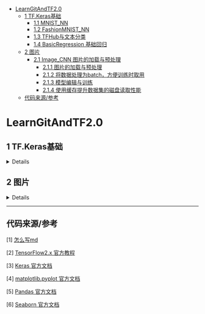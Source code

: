 - [LearnGitAndTF2.0](#LearnGitAndTF20)
  - [1 TF.Keras基础](#1-TFKeras基础)
    - [1.1 MNIST_NN](#11-MNIST-NN)
    - [1.2 FashionMNIST_NN](#12-FashionMNIST-NN)
    - [1.3 TFHub与文本分类](#13-TFHub与文本分类)
    - [1.4 BasicRegression 基础回归](#14-BasicRegression-基础回归)
  - [2 图片](#2-图片)
    - [2.1 Image_CNN 图片的加载与预处理](#21-Image-CNN-图片的加载与预处理)
      - [2.1.1 图片的加载与预处理](#211-图片的加载与预处理)
      - [2.1.2 将数据处理为batch，方便训练时取用](#212-将数据处理为batch，方便训练时取用)
      - [2.1.3 模型编辑与训练](#213-模型编辑与训练)
      - [2.1.4 使用缓存提升数据集的磁盘读取性能](#214-使用缓存提升数据集的磁盘读取性能)
  - [代码来源/参考](#代码来源-参考)

# LearnGitAndTF2.0
## 1 TF.Keras基础
<details>
  
### 1.1 [MNIST_NN](https://github.com/KPollux/LearnGitAndTF2.0/blob/master/MNIST_NN.py)
手写数字识别，使用keras.models.Sequential()构建模型
### 1.2 [FashionMNIST_NN](https://github.com/KPollux/LearnGitAndTF2.0/blob/master/FashionMNIST_NN.py)
服装识别，使用keras.Sequential()构建模型，并对最终预测结果进行了可视化
### 1.3 [TFHub与文本分类](https://github.com/KPollux/LearnGitAndTF2.0/blob/master/TFHub_TextClassification.py)
使用TFHub下载预训练模型实现迁移学习，并使用NN进行简单的褒贬文本分类

(working...)
### 1.4 [BasicRegression 基础回归](https://github.com/KPollux/LearnGitAndTF2.0/blob/master/BasicRegression.py)
<details>
  
使用`keras.utils.get_file`从 [UCI机器学习库](https://archive.ics.uci.edu/ml/index.php) 中获取auto-mpg汽车性能数据集并使用NN进行简单的线性回归

数据进行了清理、拆分、统计、特征标签分离、归一化等操作，并使用seaborn绘图库绘制联合分布图

定义模型构建函数，统计了均方误差MSE与平均绝对误差MAE，进行了小批量训练

均方误差(MSE)是回归问题中常见的**损失函数**，平均绝对误差(MAE)是回归问题中常用的**评估指标**

在完整训练中，使用callbacks回调自定义函数显示训练进度，并使用history记录训练过程数据，如loss、mae、mse等并将训练过程数据可视化

检视训练过程，发现验证集误差在一定epoch后不降反升，使用early_stop回调函数来提前终止训练过程以达到较好效果（防止过拟合）

最后对测试集的数据进行预测，并可视化以查看拟合曲线与误差分布。
</details>
</details>

## 2 图片
<details>

### 2.1 [Image_CNN 图片的加载与预处理](https://github.com/KPollux/LearnGitAndTF2.0/blob/master/Image_CNN.py)
<details>

#### 2.1.1 图片的加载与预处理
1. 使用`keras.utils.get_file()`下载花卉图片数据
2. 对图片数据进行一系列文件操作，包括解压--读入--显示
3. 根据文件夹确定标签--分配索引
4. 使用`tf.data.Dataset.from_tensor_slices()`对路径进行切片，得到路径字符串数据集
5. 再使用`.map()`根据路径映射图片，同时进行预处理
6. 使用相同切片方法得到标签数据集
7. 该方法的得到的预处理后的图片与标签数据集具有相同的顺序，故使用`tf.data.Dataset.zip()`打包(亦可在切片时直接打包，再预处理图片)
#### 2.1.2 将数据处理为batch，方便训练时取用
1. `.shuffle(buffer_size)`打乱数据，buffer_size缓冲区大小，保证数据被充分打乱（buffer_size=image_count）
2. `.repeat()`使数据不断重复
3. `.batch(BATCH_SIZE)`设置每个batch读取的数据量
4. `.prefetch(buffer_size)`模型训练过程中，从后台预先取出部分数据降低读盘等待（buffer_size=AUTOTUNE）
5. 可选`.apply(tf.data.experimental.shuffle_and_repeat(buffer_size=image_count))`以融合第1、2步，以降低延迟（延迟主要由缓冲区填充造成）
#### 2.1.3 模型编辑与训练
1. `tf.keras.applications`下载模型用于迁移学习（路径为./home/.keras/models）
2. `.trainable`设置迁移网络的参数是否可训练
3. `help(keras_applications.mobilenet_v2.preprocess_input)`可查看该模型输入与输出的数据格式
4. 取出一个batch的图片，传递给模型，查看结果是否符合预期
```
image_batch, label_batch = next(iter(ds))
feature_map_batch = mobile_net(image_batch)
print(feature_map_batch.shape)
```
5. `tf.keras.Sequential`构建迁移学习模型--试验模型--编译模型--训练模型
#### 2.1.4 使用缓存提升数据集的磁盘读取性能
1. 量化性能（将2个epoch量的数据集读入内存）
2. 在`.shuffle()`之前，使用`.cache()`对数据进行缓存，内存足够时尤为有效
3. 内存不足时，将缓存生成缓存文件`.cache(filename='./cache.tf-data')`，再次启动数据集时速度见显著提升
4. 与远程服务器传输数据集时，可采用TFRecord()将数据打包（working...）

注：
- iteration：1次迭代，每次迭代更新1次网络参数（training step）
- batch_size：每次迭代所使用的的样本量
- epoch：1个epoch即遍历1次整个样本
</details>
</details>

------------------------------------------------------------------------------------------
## 代码来源/参考
[1] [怎么写md](https://www.jianshu.com/p/f378e3f2e7e1)

[2] [TensorFlow2.x 官方教程](https://tensorflow.google.cn/tutorials/)

[3] [Keras 官方文档](https://keras.io/zh/)

[4] [matplotlib.pyplot 官方文档](https://matplotlib.org/index.html)

[5] [Pandas 官方文档](https://pandas.pydata.org/pandas-docs/stable/reference/index.html)

[6] [Seaborn 官方文档](http://seaborn.pydata.org/tutorial.html)
